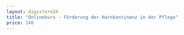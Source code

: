```yaml
---
layout: digistore24
title: "Onlinekurs - Förderung der Harnkontinenz in der Pflege"
price: 140
---
```

